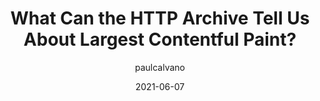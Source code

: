 ---
author: paulcalvano
date: 2021-06-07
layout: post.njk
tags:
  - article
  - performance
target_url: https://paulcalvano.com/2021-06-07-lcp-httparchive/
title: What Can the HTTP Archive Tell Us About Largest Contentful Paint?
---